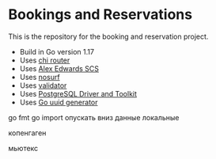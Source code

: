 # Bookings and Reservations

This is the repository for the booking and reservation project.

- Build in Go version 1.17
- Uses [chi router](https://github.com/go-chi/chi)
- Uses [Alex Edwards SCS](https://github.com/alexedwards/scs)
- Uses [nosurf](https://github.com/justinas/nosurf)
- Uses [validator](http://github.com/asaskevich/govalidator)
- Uses [PostgreSQL Driver and Toolkit](http://github.com/jackc/pgx)
- Uses [Go uuid generator](http://github.com/satori/go.uuid)


go fmt
go import
опускать вниз данные локальные

копенгаген

мьютекс 